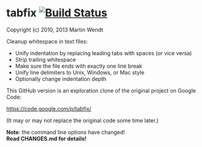 # tabfix [![Build Status](https://travis-ci.org/mar10/tabfix.png?branch=master)](https://travis-ci.org/mar10/tabfix)

Copyright (c) 2010, 2013 Martin Wendt

Cleanup whitespace in text files:

- Unify indentation by replacing leading tabs with spaces (or vice versa)
- Strip trailing whitespace
- Make sure the file ends with exactly one line break
- Unify line delimiters to Unix, Windows, or Mac style
- Optionally change indentation depth


This GitHub version is an exploration clone of the original project on Google Code:

https://code.google.com/p/tabfix/

(It may or may not replace the original code some time later.)

**Note**: the command line options have changed!  
**Read CHANGES.md for details!**
